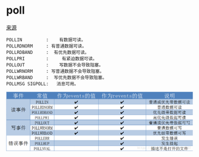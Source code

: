 # poll

[来源](https://blog.csdn.net/skypeng57/article/details/82743681)

```shell
POLLIN         :    有数据可读。
POLLRDNORM     : 有普通数据可读。
POLLRDBAND     :  有优先数据可读。
POLLPRI        :     有紧迫数据可读。
POLLOUT        :    写数据不会导致阻塞。
POLLWRNORM     : 写普通数据不会导致阻塞。
POLLWRBAND     :  写优先数据不会导致阻塞。
POLLMSG SIGPOLL:   消息可用。
```

![](imgs/poll.png)